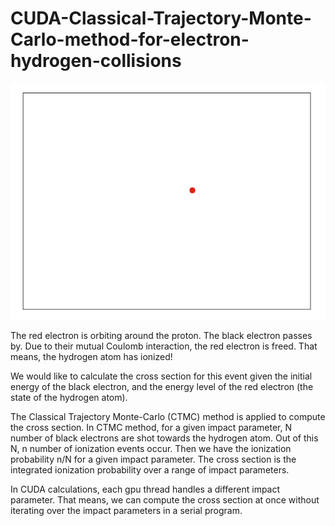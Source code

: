 # CUDA-Classical-Trajectory-Monte-Carlo-method-for-electron-hydrogen-collisions
![e-H Collisions](ehanimation.gif)

The red electron is orbiting around the proton. The black electron passes by. Due to their mutual Coulomb interaction, the red electron is freed. That means, the hydrogen atom has ionized!

We would like to calculate the cross section for this event given the initial energy of the black electron, and the energy level of the red electron (the state of the hydrogen atom).

The Classical Trajectory Monte-Carlo (CTMC) method is applied to compute the cross section. In CTMC method, for a given impact parameter, N number of black electrons are shot towards the hydrogen atom. Out of this N, n number of ionization events occur. Then we have the ionization probability n/N for a given impact parameter. The cross section is the integrated ionization probability over a range of impact parameters.

In CUDA calculations, each gpu thread handles a different impact parameter. That means, we can compute the cross section at once without iterating over the impact parameters in a serial program. 
